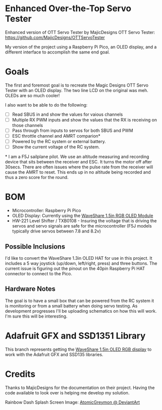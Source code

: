 # Enhanced Over-the-Top Servo Tester

Enhanced version of OTT Servo Tester by MajicDesigns OTT Servo Tester: https://github.com/MajicDesigns/OTTServoTester

My version of the project using a Raspberry Pi Pico, an OLED display, and a different interface to accomplish the same end goal.

# Goals

The first and foremost goal is to recreate the Magic Designs OTT Servo Tester with an OLED display. The two line LCD on the original was meh. OLEDs are so much cooler!

I also want to be able to do the following:

- [ ] Read SBUS in and show the values for vaious channels
- [ ] Multiple RX PWM inputs and show the values that the RX is receiving on those channels
- [ ] Pass through from inputs to servos for both SBUS and PWM
- [ ] ESC throttle channel and AMRT comparion*
- [ ] Powered by the RC system or external battery.
- [ ] Show the current voltage of the RC system.

\* I am a F5J sailplane pilot. We use an altitude measuring and recording device that sits between the receiver and ESC. It turns the motor off after 30secs. There are often issues where the pulse rate from the receiver will cause the AMRT to reset. This ends up in no altitude being recorded and thus a zero score for the round.

# BOM

* Microcontroller: Raspberry Pi Pico
* OLED Display: Currently using the [WaveShare 1.5in RGB OLED Module](https://www.waveshare.com/wiki/1.5inch_RGB_OLED_Module)
* HW-221 Level Shifter / TXB0108 - Insuring the voltage that is driving the servos and servo signals are safe for the microcontroller (F5J models typically drive servos between 7.8 and 8.2v)

## Possible Inclusions

I'd like to convert the WaveShare 1.3in OLED HAT for use in this project. It includes a 5 way joystick (up/down, left/right, press) and three buttons. The current issue is figuring out the pinout on the 40pin Raspberry Pi HAT connector to connect to the Pico.

## Hardware Notes

The goal is to have a small box that can be powered from the RC system it is monitoring or from a small battery when doing servo testing. As development progresses I'll be uploading schematics on how this will work. I'm sure this will be interesting.

# Adafruit GFX and SSD1351 Library

This branch represents getting the [WaveShare 1.5in OLED RGB display](https://www.waveshare.com/wiki/1.5inch_RGB_OLED_Module) to work with the Adafruit GFX and SSD135 libraries.

# Credits

Thanks to MajicDesigns for the documentation on their project. Having the code available to look over is helping me develop my solution.

Rainbow Dash Splash Screen Image: [AtomicGreymon @ DeviantArt](https://www.deviantart.com/atomicgreymon/art/Rainbow-Dash-Salute-200994549)
